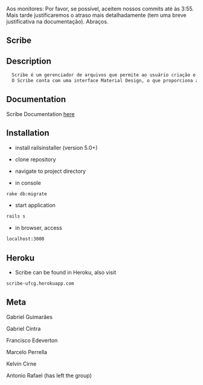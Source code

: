 Aos monitores: Por favor, se possível, aceitem nossos commits até às 3:55. Mais tarde justificaremos o atraso mais detalhadamente (tem uma breve justificativa na documentação). Abraços.

## Scribe

## Description

```sh
  Scribe é um gerenciador de arquivos que permite ao usuário criação e edição de arquivos do formato .txt e .md. 
  O Scribe conta com uma interface Material Design, o que proporciona ao usuário um ambiente confortável e bonito.
```

## Documentation

Scribe Documentation [here](https://github.com/gabrielguim/scribe-si1/blob/rails/Documento%20de%20projeto%20e%20decis%C3%B5es%20-%20Scribe.pdf)

## Installation

* install railsinstaller (version 5.0+) 

* clone repository

* navigate to project directory

* in console
```sh
rake db:migrate
```

* start application
```sh
rails s
```

* in browser, access
```sh
localhost:3000
```

## Heroku

* Scribe can be found in Heroku, also visit 

```sh
scribe-ufcg.herokuapp.com
```
## Meta

Gabriel Guimarães

Gabriel Cintra

Francisco Edeverton

Marcelo Perrella

Kelvin Cirne

Antonio Rafael (has left the group)

